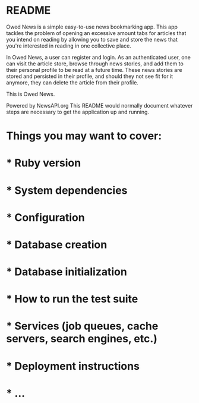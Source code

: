 # README
Owed News is a simple easy-to-use news bookmarking app. This app tackles the problem of opening an excessive amount tabs for articles that you intend on reading by allowing you to save and store the news that you're interested in reading in one collective place.  

In Owed News, a user can register and login. As an authenticated user, one can visit the article store, browse through news stories, and add them to their personal profile to be read at a future time. These news stories are stored and persisted in their profile, and should they not see fit for it anymore, they can delete the article from their profile.

This is Owed News. 

Powered by NewsAPI.org
This README would normally document whatever steps are necessary to get the
application up and running.

# Things you may want to cover:

# * Ruby version

# * System dependencies

# * Configuration

# * Database creation

# * Database initialization

# * How to run the test suite

# * Services (job queues, cache servers, search engines, etc.)

# * Deployment instructions

# * ...
